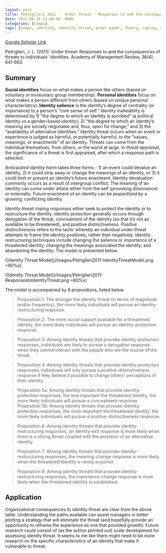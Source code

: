 ```yaml
---
layout: post
title: Petriglieri 2011 -  Under Threat - Responses to and the Consequences of Threats to Individuals' Identities
date: 2022-06-16 12:00:00 -0600
categories: [Comps]
tags: [comps, identity, identity threat, great paper, theory, coping, social support]
---
```

[Google Scholar Link](https://scholar.google.com/scholar?hl=en&as_sdt=0%2C45&q=under+threat+responses+to+and+consequences+of+threats+to+individual+identities&btnG=)

Petriglieri, J. L. (2011). Under threat: Responses to and the consequences of threats to individuals' identities. Academy of Management Review, 36(4), 641-662.

## Summary
**Social identities** focus on what makes a person like others (based on voluntary or involuntary  group membership).  **Personal identities** focus on what makes a person different from others (based on unique personal characteristics).  **Identity salience** is the identity’s degree of centrality (or importance) to a person’s “core sense of self.”  Identity malleability is determined by 1) “the degree to which an identity is ascribed” (a political identity vs a gender-based identity), 2) “the degree to which an identity’s meaning are socially negotiable and, thus, open for change,” and 3) the “availability of alternative identities.”  Identity threat occurs when an event or experience is judged as harmful, or potentially harmful, to the “values, meanings, or enactments” of an identity.  Threats can come from the individual themselves, from others, or the world at large.  In _threat appraisal_, the significance of a threat is first appraised, after which a response path is selected.

_Anticipated identity harm_ takes three forms - 1) an event could devalue an identity, 2) it could strip away or change the meanings of an identity, or 3) it could limit or prevent an identity’s future enactment.  Identity devaluation commonly occurs as a result of intergroup conflict.  The meaning of an identity can come under attack either from the self (provoking dissonance) or externally.  Future enactment of an identity can be jeopardized by a growing, conflicting identity.

_Identity threat coping responses_ either seek to protect the identity or to restructure the identity.  Identity protection generally occurs through derogation of the threat, concealment of the identity (so that it’s not as available to be threatened), and positive distinctiveness.  _Positive distinctiveness_ refers to the tactic whereby an individual under threat attempts to frame the identity positively, rather than negatively.  Identity restructuring techniques include changing the salience or importance of a threatened identity, changing the meanings associated the identity, and abandoning the identity.  The model is presented below.

![Identity Threat Model](/images/Petriglieri2011-IdentityThreatModel.png =80%x)

![Identity Threat Model](/images/Petriglieri2011-ResponsestoIdentityThreat.png  =80%x)

The model is accompanied by 8 propositions, listed below.

> Proposition 1: The stronger the identity threat (in terms of magnitude and/or frequency), the more likely individuals will pursue an identity-restructuring response.

> Proposition 2: The more social support available for a threatened identity, the more likely  individuals will pursue an identity-protection response.

> Proposition 3: Among identity threats that provoke identity-protection responses, individuals are likely to pursue a derogation response when they cannot interact with the people who
are the source of the threat.

> Proposition 4: Among identity threats that provoke identity-protection responses, individuals will only pursue a positive-distinctiveness response if they believe it possible to change others'
perceptions of their identity.

> Proposition 5a: Among identity threats that provoke identity-protection responses, the less important the threatened identity, the more likely individuals will pursue a concealment response.  
> Proposition 5b: Among identity threats that provoke identity-protection responses, the more important the threatened identity, the more likely individuals will pursue a positive-distinctiveness response.

> Proposition 6: Among identity threats that provoke identity-restructuring responses, an identity-exit response is more likely when there is a strong threat coupled with the provision of an alternative identity.

> Proposition 7: Among identity threats that provoke identity-restructuring responses, the meaning-change response is more likely when the threatened identity is newly acquired.

> Proposition 8: Among identity threats that provoke identity-restructuring responses, the importance-change response is more likely when the threatened identity is established.

## Application
Organizational consequences to identity threat are clear from the above table.  Understanding the paths available can assist managers in better plotting a strategy that will eliminate the threat (and hopefully provide an opportunity to reframe the experience as one that provided growth).  Future research could consist of (as the author pointed out) scale development for assessing identity threat.  It seems to me like there might need to be more research on the specific characteristics of an identity that make it vulnerable to threat.
